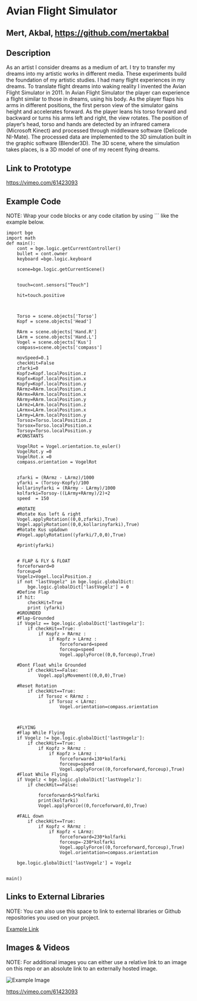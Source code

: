 # Avian Flight Simulator

## Mert, Akbal, https://github.com/mertakbal



## Description
As an artist I consider dreams as a medium of art. I try to transfer my dreams into my artistic works in different media. These experiments build the foundation of my artistic studies.
I had many flight experiences in my dreams. To translate flight dreams into waking reality I invented the Avian Flight Simulator in 2011. In Avian Flight Simulator the player can experience a flight similar to those in dreams, using his body. As the player flaps his arms in different positions, the first person view of the simulator gains height and accelerates forward. As the player leans his torso forward and backward or turns his arms left and right, the view rotates. The position of player‘s head, torso and hands are detected by an infrared camera (Microsoft Kinect) and processed through middleware software (Delicode NI-Mate). The processed data are implemented to the 3D simulation built in the graphic software (Blender3D). The 3D scene, where the simulation takes places, is a 3D model of one of my recent flying dreams.

## Link to Prototype
https://vimeo.com/61423093



## Example Code
NOTE: Wrap your code blocks or any code citation by using ``` like the example below.
```
import bge
import math
def main():
	cont = bge.logic.getCurrentController()
	bullet = cont.owner
	keyboard =bge.logic.keyboard

	scene=bge.logic.getCurrentScene()
    

	touch=cont.sensors["Touch"]

	hit=touch.positive



	Torso = scene.objects['Torso']
	Kopf = scene.objects['Head']    

	RArm = scene.objects['Hand.R']
	LArm = scene.objects['Hand.L']
	Vogel = scene.objects['Kus']
	compass=scene.objects['compass']
	
	movSpeed=0.1
	checkHit=False
	zfarki=0
	Kopfz=Kopf.localPosition.z
	Kopfx=Kopf.localPosition.x
	Kopfy=Kopf.localPosition.y
	RArmz=RArm.localPosition.z
	RArmx=RArm.localPosition.x
	RArmy=RArm.localPosition.y
	LArmz=LArm.localPosition.z
	LArmx=LArm.localPosition.x
	LArmy=LArm.localPosition.y
	Torsoz=Torso.localPosition.z
	Torsox=Torso.localPosition.x
	Torsoy=Torso.localPosition.y
	#CONSTANTS

	VogelRot = Vogel.orientation.to_euler()
	VogelRot.y =0
	VogelRot.x =0
	compass.orientation = VogelRot
	
	
	zfarki = (RArmz - LArmz)/1000
	yfarki = (Torsoy-Kopfy)/100
	kollarinyfarki = (RArmy - LArmy)/1000
	kolfarki=Torsoy-((LArmy+RArmy)/2)+2 
	speed  = 150
    
	#ROTATE
	#Rotate Kus left & right
	Vogel.applyRotation((0,0,zfarki),True)
	Vogel.applyRotation((0,0,kollarinyfarki),True)
	#Rotate Kus up&down
	#Vogel.applyRotation((yfarki/7,0,0),True)
	
	#print(yfarki)
	
	
    # FLAP & FLY & FLOAT
	forceforward=0
	forceup=0
	Vogelz=Vogel.localPosition.z
	if not "lastVogelz" in bge.logic.globalDict:
		bge.logic.globalDict['lastVogelz'] = 0
	#Define Flap
	if hit:
		checkHit=True
		print (yfarki)
	#GROUNDED
	#Flap-Grounded 
	if Vogelz == bge.logic.globalDict['lastVogelz']:
		if checkHit==True:
			if Kopfz > RArmz :
				if Kopfz > LArmz :
					forceforward=speed
					forceup=speed
					Vogel.applyForce((0,0,forceup),True)
    
	#Dont Float while Grounded        
		if checkHit==False:
			Vogel.applyMovement((0,0,0),True)
    
	#Reset Rotation
		if checkHit==True:
			if Torsoz < RArmz :
				if Torsoz < LArmz:
					Vogel.orientation=compass.orientation

	
	
	#FLYING
	#Flap While Flying
	if Vogelz != bge.logic.globalDict['lastVogelz']:
		if checkHit==True:
			if Kopfz > RArmz :
				if Kopfz > LArmz :
					forceforward=130*kolfarki
					forceup=speed
					Vogel.applyForce((0,forceforward,forceup),True)
	#Float While Flying
	if Vogelz < bge.logic.globalDict['lastVogelz']:	
		if checkHit==False:
			
			forceforward=5*kolfarki
			print(kolfarki)   
			Vogel.applyForce((0,forceforward,0),True)
				
	#FALL down
		if checkHit==True:
			if Kopfz < RArmz :
				if Kopfz < LArmz:
					forceforward=230*kolfarki
					forceup=-230*kolfarki
					Vogel.applyForce((0,forceforward,forceup),True)
					Vogel.orientation=compass.orientation
					
	bge.logic.globalDict['lastVogelz'] = Vogelz
	

main()    
```
## Links to External Libraries
 NOTE: You can also use this space to link to external libraries or Github repositories you used on your project.

[Example Link](http://www.google.com "Example Link")

## Images & Videos
NOTE: For additional images you can either use a relative link to an image on this repo or an absolute link to an externally hosted image.

![Example Image](project_images/cover.jpg?raw=true "Example Image")

https://vimeo.com/61423093
